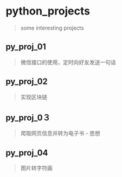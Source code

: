 # python_projects
> some interesting projects

## py_proj_01
> 微信接口的使用，定时向好友发送一句话

## py_proj_02
> 实现区块链

## py_proj_0３
> 爬取网页信息并转为电子书 - 思想

## py_proj_04
> 图片转字符画
